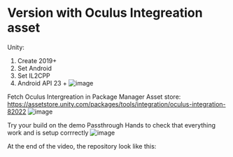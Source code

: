 # Version with Oculus Integreation asset

Unity: 
1. Create  2019+
2. Set Android
3. Set IL2CPP
4. Android API 23 +
![image](https://user-images.githubusercontent.com/20149493/172198723-45eb1349-cec7-44cb-9258-aca158c62bde.png)


Fetch Oculus Intergreation in Package Manager
Asset store: https://assetstore.unity.com/packages/tools/integration/oculus-integration-82022
![image](https://user-images.githubusercontent.com/20149493/172199018-50c5a4b6-19eb-489f-ac54-c8d02626667d.png)


Try your build on the demo Passthrough Hands to check that everything work and is setup corrrectly
![image](https://user-images.githubusercontent.com/20149493/172199362-b259dce8-a957-4266-987b-f7552dc289f8.png)


At the end of the video, the repository look like this:
